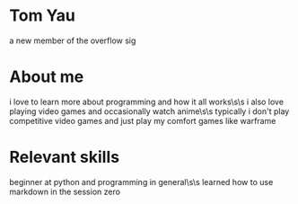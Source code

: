 # Tom Yau
a new member of the overflow sig
# About me
i love to learn more about programming and how it all works\s\s
i also love playing video games and occasionally watch anime\s\s
typically i don't play competitive video games and just play my comfort games like warframe
# Relevant skills
beginner at python and programming in general\s\s
learned how to use markdown in the session zero

